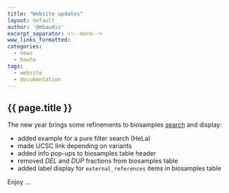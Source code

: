 ```yaml
---
title: "Website updates"
layout: default
author: '@mbaudis'
excerpt_separator: <!--more-->
www_links_formatted:
categories:
  - news
  - howto
tags:
  - website
  - documentation
---
```


## {{ page.title }}

The new year brings some refinements to biosamples [search](https://progenetix.org/biosamples/search) and display:

<!--more-->

* added example for a pure filter search (HeLa)
* made UCSC link depending on variants
* added info pop-ups to biosamples table header
* removed _DEL_ and _DUP_ fractions from biosamples table
* added label display for `external_references` items in biosamples table

Enjoy ...
